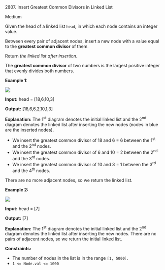 2807\. Insert Greatest Common Divisors in Linked List

Medium

Given the head of a linked list `head`, in which each node contains an integer value.

Between every pair of adjacent nodes, insert a new node with a value equal to the **greatest common divisor** of them.

Return _the linked list after insertion_.

The **greatest common divisor** of two numbers is the largest positive integer that evenly divides both numbers.

**Example 1:**

![](https://leetcode-in-java.github.io/src/main/java/g2801_2900/s2807_insert_greatest_common_divisors_in_linked_list/ex1_copy.png)

**Input:** head = [18,6,10,3]

**Output:** [18,6,6,2,10,1,3]

**Explanation:** The 1<sup>st</sup> diagram denotes the initial linked list and the 2<sup>nd</sup> diagram denotes the linked list after inserting the new nodes (nodes in blue are the inserted nodes). 

- We insert the greatest common divisor of 18 and 6 = 6 between the 1<sup>st</sup> and the 2<sup>nd</sup> nodes. 
- We insert the greatest common divisor of 6 and 10 = 2 between the 2<sup>nd</sup> and the 3<sup>rd</sup> nodes. 
- We insert the greatest common divisor of 10 and 3 = 1 between the 3<sup>rd</sup> and the 4<sup>th</sup> nodes. 

There are no more adjacent nodes, so we return the linked list.

**Example 2:**

![](https://leetcode-in-java.github.io/src/main/java/g2801_2900/s2807_insert_greatest_common_divisors_in_linked_list/ex2_copy1.png)

**Input:** head = [7]

**Output:** [7]

**Explanation:** The 1<sup>st</sup> diagram denotes the initial linked list and the 2<sup>nd</sup> diagram denotes the linked list after inserting the new nodes. There are no pairs of adjacent nodes, so we return the initial linked list.

**Constraints:**

*   The number of nodes in the list is in the range `[1, 5000]`.
*   `1 <= Node.val <= 1000`